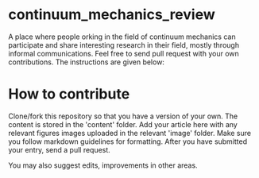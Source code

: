 # continuum_mechanics_review
A place where people orking in the field of continuum mechanics can participate and share interesting research in their field, mostly through informal communications. Feel free to send pull request with your own contributions. The instructions are given below:

# How to contribute
Clone/fork this repository so that you have a version of your own. The content is stored in the 'content' folder. Add your article here with any relevant figures images uploaded in the relevant 'image' folder. Make sure you follow markdown guidelines for formatting. After you have submitted your entry, send a pull request.

You may also suggest edits, improvements in other areas.
